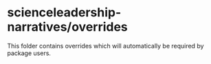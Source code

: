 # scienceleadership-narratives/overrides

This folder contains overrides which will automatically be required by package users.
